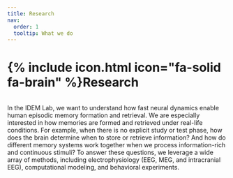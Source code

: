 ```yaml
---
title: Research
nav:
  order: 1
  tooltip: What we do
---
```


# {% include icon.html icon="fa-solid fa-brain" %}Research

<style>
  .research-container {
    display: flex;
    flex-direction: column; /* Change layout to column to stack text and cards */
    gap: 20px;
  }

  .research-text {
    padding-bottom: 20px; /* Add space between the text and cards */
  }

  .research-cards {
    display: flex;
    flex-wrap: wrap; /* Allow cards to wrap if there are many */
    justify-content: center; /* Center the cards horizontally */
    gap: 15px; /* Space between the cards */
  }

  .research-cards .card {
    max-width: 250px; /* Limit the card width */
  }
</style>

<div class="research-container">
  <div class="research-text">
    <p>In the IDEM Lab, we want to understand how fast neural dynamics enable human episodic memory formation and retrieval. We are especially interested in how memories are formed and retrieved under real-life conditions. For example, when there is no explicit study or test phase, how does the brain determine when to store or retrieve information? And how do different memory systems work together when we process information-rich and continuous stimuli?
To answer these questions, we leverage a wide array of methods, including electrophysiology (EEG, MEG, and intracranial EEG), computational modeling, and behavioral experiments.</p>
  </div>
  <!--
  <div class="research-cards">
    {% include list.html component="card" data="projects" %}
  </div>
  -->
</div>
